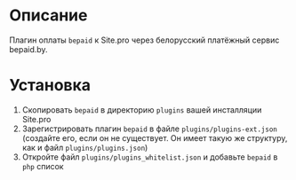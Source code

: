 # Описание

Плагин оплаты `bepaid` к Site.pro через белорусский платёжный сервис bepaid.by.

# Установка

  1. Скопировать `bepaid` в директорию `plugins` вашей инсталляции Site.pro
  2. Зарегистрировать плагин `bepaid` в файле `plugins/plugins-ext.json` (создайте его, если он не существует. Он имеет такую же структуру, как и файл `plugins/plugins.json`)
  3. Откройте файл `plugins/plugins_whitelist.json` и добавьте `bepaid` в `php` список
